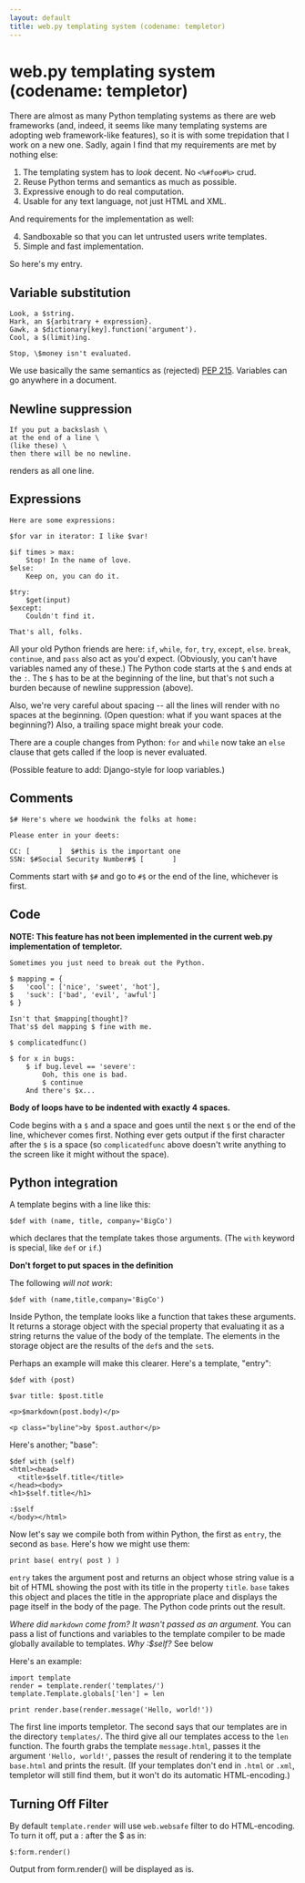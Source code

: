 ```yaml
---
layout: default
title: web.py templating system (codename: templetor) 
---
```


# web.py templating system (codename: templetor) 

There are almost as many Python templating systems as there are web 
frameworks (and, indeed, it seems like many templating systems are 
adopting web framework-like features), so it is with some trepidation 
that I work on a new one. Sadly, again I find that my requirements are 
met by nothing else: 

1. The templating system has to _look_ decent. No `<%#foo#%>` crud. 
2. Reuse Python terms and semantics as much as possible. 
3. Expressive enough to do real computation. 
4. Usable for any text language, not just HTML and XML. 

And requirements for the implementation as well: 

4. Sandboxable so that you can let untrusted users write templates. 
5. Simple and fast implementation. 

So here's my entry. 

## Variable substitution 

    Look, a $string. 
    Hark, an ${arbitrary + expression}. 
    Gawk, a $dictionary[key].function('argument'). 
    Cool, a $(limit)ing. 

    Stop, \$money isn't evaluated. 

We use basically the same semantics as (rejected) [PEP 
215](http://www.python.org/peps/pep-0215.html). Variables can go 
anywhere in a document. 

## Newline suppression 

    If you put a backslash \ 
    at the end of a line \ 
    (like these) \ 
    then there will be no newline. 

renders as all one line. 

## Expressions 

    Here are some expressions: 

    $for var in iterator: I like $var! 

    $if times > max: 
        Stop! In the name of love. 
    $else: 
        Keep on, you can do it. 

    $try: 
        $get(input) 
    $except: 
        Couldn't find it. 

    That's all, folks. 

All your old Python friends are here: `if`, `while`, `for`, `try`, 
`except`, `else`. `break`, `continue`, and `pass` also act as you'd 
expect. (Obviously, you can't have variables named any of these.) The 
Python code starts at the `$` and ends at the `:`. The `$` has to be 
at the beginning of the line, but that's not such a burden because of 
newline suppression (above). 

Also, we're very careful about spacing -- all the lines will render 
with no spaces at the beginning. (Open question: what if you want 
spaces at the beginning?)  Also, a trailing space might break your
code.

There are a couple changes from Python: `for` and `while` now take an 
`else` clause that gets called if the loop is never evaluated. 

(Possible feature to add: Django-style for loop variables.) 

## Comments 

    $# Here's where we hoodwink the folks at home: 

    Please enter in your deets: 

    CC: [       ]  $#this is the important one 
    SSN: $#Social Security Number#$ [       ] 

Comments start with `$#` and go to `#$` or the end of the line, 
whichever is first. 

## Code 

**NOTE: This feature has not been implemented in the current web.py implementation of templetor.**

    Sometimes you just need to break out the Python. 

    $ mapping = { 
    $   'cool': ['nice', 'sweet', 'hot'], 
    $   'suck': ['bad', 'evil', 'awful'] 
    $ } 

    Isn't that $mapping[thought]? 
    That's$ del mapping $ fine with me. 

    $ complicatedfunc() 

    $ for x in bugs: 
        $ if bug.level == 'severe': 
            Ooh, this one is bad. 
            $ continue 
        And there's $x... 

**Body of loops have to be indented with exactly 4 spaces.**

Code begins with a `$` and a space and goes until the next `$` or the 
end of the line, whichever comes first. Nothing ever gets output if 
the first character after the `$` is a space (so `complicatedfunc` 
above doesn't write anything to the screen like it might without the 
space). 

## Python integration 

A template begins with a line like this:

    $def with (name, title, company='BigCo')

which declares that the template takes those arguments. (The `with` 
keyword is special, like `def` or `if`.) 

**Don't forget to put spaces in the definition**

The following *will not work*:

    $def with (name,title,company='BigCo')

Inside Python, the template looks like a function that takes these 
arguments. It returns a storage object with the special property that 
evaluating it as a string returns the value of the body of the 
template. The elements in the storage object are the results of the 
`def`s and the `set`s. 

Perhaps an example will make this clearer. Here's a template, "entry": 

    $def with (post)

    $var title: $post.title 

    <p>$markdown(post.body)</p> 

    <p class="byline">by $post.author</p> 

Here's another; "base": 

    $def with (self)
    <html><head> 
      <title>$self.title</title> 
    </head><body> 
    <h1>$self.title</h1> 

    :$self 
    </body></html> 

Now let's say we compile both from within Python, the first as `entry`, 
the second as `base`. Here's how we might use them: 

    print base( entry( post ) )

`entry` takes the argument post and returns an object whose string 
value is a bit of HTML showing the post with its title in the property 
`title`. `base` takes this object and places the title in the 
appropriate place and displays the page itself in the body of the 
page. The Python code prints out the result. 

_Where did `markdown` come from? It wasn't passed as an argument._ You 
can pass a list of functions and variables to the template compiler to 
be made globally available to templates.
_Why :$self?_ See below

Here's an example:

    import template
    render = template.render('templates/')
    template.Template.globals['len'] = len
    
    print render.base(render.message('Hello, world!'))

The first line imports templetor. The second says that our templates are in the directory `templates/`. The third give all our templates access to the `len` function. The fourth grabs the template `message.html`, passes it the argument `'Hello, world!'`, passes the result of rendering it to the template `base.html` and prints the result. (If your templates don't end in `.html` or `.xml`, templetor will still find them, but it won't do its automatic HTML-encoding.)

## Turning Off Filter
By default `template.render` will use `web.websafe` filter to do HTML-encoding. To turn it off, put a : after the $ as in:

    $:form.render()

Output from form.render() will be displayed as is.